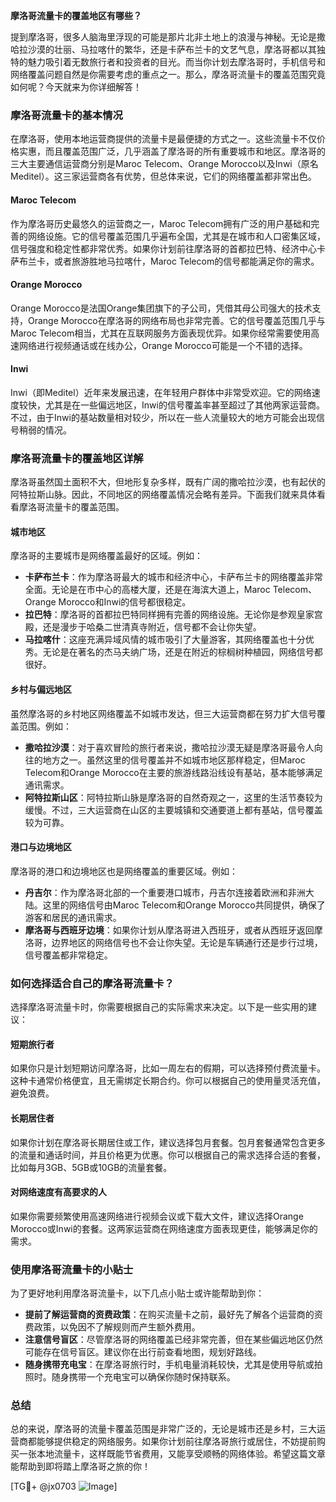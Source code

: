 **摩洛哥流量卡的覆盖地区有哪些？**

提到摩洛哥，很多人脑海里浮现的可能是那片北非土地上的浪漫与神秘。无论是撒哈拉沙漠的壮丽、马拉喀什的繁华，还是卡萨布兰卡的文艺气息，摩洛哥都以其独特的魅力吸引着无数旅行者和投资者的目光。而当你计划去摩洛哥时，手机信号和网络覆盖问题自然是你需要考虑的重点之一。那么，摩洛哥流量卡的覆盖范围究竟如何呢？今天就来为你详细解答！

### **摩洛哥流量卡的基本情况**
在摩洛哥，使用本地运营商提供的流量卡是最便捷的方式之一。这些流量卡不仅价格实惠，而且覆盖范围广泛，几乎涵盖了摩洛哥的所有重要城市和地区。摩洛哥的三大主要通信运营商分别是Maroc Telecom、Orange Morocco以及Inwi（原名Meditel）。这三家运营商各有优势，但总体来说，它们的网络覆盖都非常出色。

#### **Maroc Telecom**
作为摩洛哥历史最悠久的运营商之一，Maroc Telecom拥有广泛的用户基础和完善的网络设施。它的信号覆盖范围几乎遍布全国，尤其是在城市和人口密集区域，信号强度和稳定性都非常优秀。如果你计划前往摩洛哥的首都拉巴特、经济中心卡萨布兰卡，或者旅游胜地马拉喀什，Maroc Telecom的信号都能满足你的需求。

#### **Orange Morocco**
Orange Morocco是法国Orange集团旗下的子公司，凭借其母公司强大的技术支持，Orange Morocco在摩洛哥的网络布局也非常完善。它的信号覆盖范围几乎与Maroc Telecom相当，尤其在互联网服务方面表现优异。如果你经常需要使用高速网络进行视频通话或在线办公，Orange Morocco可能是一个不错的选择。

#### **Inwi**
Inwi（即Meditel）近年来发展迅速，在年轻用户群体中非常受欢迎。它的网络速度较快，尤其是在一些偏远地区，Inwi的信号覆盖率甚至超过了其他两家运营商。不过，由于Inwi的基站数量相对较少，所以在一些人流量较大的地方可能会出现信号稍弱的情况。

### **摩洛哥流量卡的覆盖地区详解**
摩洛哥虽然国土面积不大，但地形复杂多样，既有广阔的撒哈拉沙漠，也有起伏的阿特拉斯山脉。因此，不同地区的网络覆盖情况会略有差异。下面我们就来具体看看摩洛哥流量卡的覆盖范围。

#### **城市地区**
摩洛哥的主要城市是网络覆盖最好的区域。例如：
- **卡萨布兰卡**：作为摩洛哥最大的城市和经济中心，卡萨布兰卡的网络覆盖非常全面。无论是在市中心的高楼大厦，还是在海滨大道上，Maroc Telecom、Orange Morocco和Inwi的信号都很稳定。
- **拉巴特**：摩洛哥的首都拉巴特同样拥有完善的网络设施。无论你是参观皇家宫殿，还是漫步于哈桑二世清真寺附近，信号都不会让你失望。
- **马拉喀什**：这座充满异域风情的城市吸引了大量游客，其网络覆盖也十分优秀。无论是在著名的杰马夫纳广场，还是在附近的棕榈树种植园，网络信号都很好。

#### **乡村与偏远地区**
虽然摩洛哥的乡村地区网络覆盖不如城市发达，但三大运营商都在努力扩大信号覆盖范围。例如：
- **撒哈拉沙漠**：对于喜欢冒险的旅行者来说，撒哈拉沙漠无疑是摩洛哥最令人向往的地方之一。虽然这里的信号覆盖并不如城市地区那样稳定，但Maroc Telecom和Orange Morocco在主要的旅游线路沿线设有基站，基本能够满足通讯需求。
- **阿特拉斯山区**：阿特拉斯山脉是摩洛哥的自然奇观之一，这里的生活节奏较为缓慢。不过，三大运营商在山区的主要城镇和交通要道上都有基站，信号覆盖较为可靠。

#### **港口与边境地区**
摩洛哥的港口和边境地区也是网络覆盖的重要区域。例如：
- **丹吉尔**：作为摩洛哥北部的一个重要港口城市，丹吉尔连接着欧洲和非洲大陆。这里的网络信号由Maroc Telecom和Orange Morocco共同提供，确保了游客和居民的通讯需求。
- **摩洛哥与西班牙边境**：如果你计划从摩洛哥进入西班牙，或者从西班牙返回摩洛哥，边界地区的网络信号也不会让你失望。无论是车辆通行还是步行过境，信号覆盖都非常稳定。

### **如何选择适合自己的摩洛哥流量卡？**
选择摩洛哥流量卡时，你需要根据自己的实际需求来决定。以下是一些实用的建议：

#### **短期旅行者**
如果你只是计划短期访问摩洛哥，比如一周左右的假期，可以选择预付费流量卡。这种卡通常价格便宜，且无需绑定长期合约。你可以根据自己的使用量灵活充值，避免浪费。

#### **长期居住者**
如果你计划在摩洛哥长期居住或工作，建议选择包月套餐。包月套餐通常包含更多的流量和通话时间，并且价格更为优惠。你可以根据自己的需求选择合适的套餐，比如每月3GB、5GB或10GB的流量套餐。

#### **对网络速度有高要求的人**
如果你需要频繁使用高速网络进行视频会议或下载大文件，建议选择Orange Morocco或Inwi的套餐。这两家运营商在网络速度方面表现更佳，能够满足你的需求。

### **使用摩洛哥流量卡的小贴士**
为了更好地利用摩洛哥流量卡，以下几点小贴士或许能帮助到你：
- **提前了解运营商的资费政策**：在购买流量卡之前，最好先了解各个运营商的资费政策，以免因不了解规则而产生额外费用。
- **注意信号盲区**：尽管摩洛哥的网络覆盖已经非常完善，但在某些偏远地区仍然可能存在信号盲区。建议你在出行前查看地图，规划好路线。
- **随身携带充电宝**：在摩洛哥旅行时，手机电量消耗较快，尤其是使用导航或拍照时。随身携带一个充电宝可以确保你随时保持联系。

### **总结**
总的来说，摩洛哥的流量卡覆盖范围是非常广泛的，无论是城市还是乡村，三大运营商都能够提供稳定的网络服务。如果你计划前往摩洛哥旅行或居住，不妨提前购买一张本地流量卡，这样既能节省费用，又能享受顺畅的网络体验。希望这篇文章能帮助到即将踏上摩洛哥之旅的你！

[TG💪+ @jx0703 ![Image](https://github.com/user-attachments/assets/dbca1d08-cadb-493c-b0ec-ad6f7a83f270)]